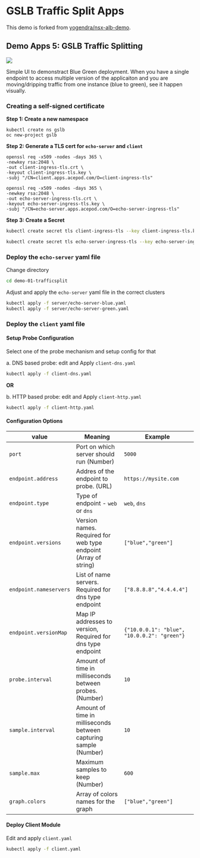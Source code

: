 # GSLB Traffic Split Apps

This demo is forked from [yogendra/nsx-alb-demo](https://github.com/yogendra/nsx-alb-demo).

## Demo Apps 5: GSLB Traffic Splitting
![](https://i.imgur.com/vyiLAbc.png)

Simple UI to demonstract Blue Green deployment. When you have a single endpoint to access multiple version of the applicaiton and you are moving/dripping traffic from one instance (blue to green), see it happen visually.

### Creating a self-signed certificate

**Step 1: Create a new namespace**
```
kubectl create ns gslb
oc new-project gslb
```

**Step 2: Generate a TLS cert for `echo-server` and `client`**
```
openssl req -x509 -nodes -days 365 \
-newkey rsa:2048 \
-out client-ingress-tls.crt \
-keyout client-ingress-tls.key \
-subj "/CN=client.apps.acepod.com/O=client-ingress-tls"
```
```
openssl req -x509 -nodes -days 365 \
-newkey rsa:2048 \
-out echo-server-ingress-tls.crt \
-keyout echo-server-ingress-tls.key \
-subj "/CN=echo-server.apps.acepod.com/O=echo-server-ingress-tls"
```

**Step 3: Create a Secret**
```bash
kubectl create secret tls client-ingress-tls --key client-ingress-tls.key --cert client-ingress-tls.crt
```
```bash
kubectl create secret tls echo-server-ingress-tls --key echo-server-ingress-tls.key --cert echo-server-ingress-tls.crt
```


### Deploy the `echo-server` yaml file
Change directory
```bash
cd demo-01-trafficsplit
```
Adjust and apply the `echo-server` yaml file in the correct clusters
```bash
kubectl apply -f server/echo-server-blue.yaml
kubectl apply -f server/echo-server-green.yaml
```

### Deploy the `client` yaml file
#### **Setup Probe Configuration**

Select one of the probe mechanism and setup config for that

a. DNS based probe: edit and Apply `client-dns.yaml`

```bash
kubectl apply -f client-dns.yaml
```

**OR**

b. HTTP based probe: edit and Apply `client-http.yaml`

```bash
kubectl apply -f client-http.yaml
```

#### **Configuration Options**
|value|Meaning | Example |
|-|-|-|
|`port` | Port on which server should run (Number) | `5000` |
|`endpoint.address` | Addres of the endpoint to probe. (URL) | `https://mysite.com` | |
|`endpoint.type` | Type of endpoint - `web` or `dns` | `web`, `dns`| |
|`endpoint.versions` | Version names. Required for web type endpoint (Array of string) | `["blue","green"]` | |
|`endpoint.nameservers` | List of name servers. Required for dns type endpoint | `["8.8.8.8","4.4.4.4"]`|
|`endpoint.versionMap` | Map IP addresses to version, Required for dns type endpoint | `{"10.0.0.1": "blue", "10.0.0.2": "green"}`|
| `probe.interval` | Amount of time in milliseconds between probes. (Number) | `10`|
| `sample.interval` | Amount of time in milliseconds between capturing sample (Number) | `10` |
| `sample.max` | Maximum samples to keep (Number) | `600`|
| `graph.colors` | Array of colors names for the graph | `["blue","green"]` |

#### **Deploy Client Module**

Edit and apply `client.yaml`

```bash
kubectl apply -f client.yaml
```
